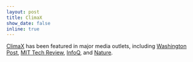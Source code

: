 ```yaml
---
layout: post
title: ClimaX
show_date: false
inline: true
---
```


[ClimaX](https://arxiv.org/abs/2301.10343) has been featured in major media outlets, including [Washington Post](https://www.washingtonpost.com/weather/2023/09/21/hurricane-lee-artificial-intelligence-forecasting/), [MIT Tech Review](https://www.technologyreview.com/2023/11/14/1083366/google-deepminds-weather-ai-can-forecast-extreme-weather-quicker-and-more-accurately/), [InfoQ](https://www.infoq.com/news/2023/03/microsoft-climate-ai/), and [Nature](https://www.nature.com/articles/d41586-024-00780-8).